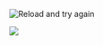 ![Reload and try again](https://metrics.lecoq.io/codewithsnowbit?template=classic&isocalendar=1&languages=1&introduction=1&lines=1&achievements=1&notable=1&repositories=1&repositories=100&repositories.batch=100&repositories.forks=false&repositories.affiliations=owner&isocalendar.duration=half-year&languages.limit=8&languages.sections=most-used&languages.colors=github&languages.threshold=0%25&languages.indepth=false&languages.analysis.timeout=15&languages.categories=markup%2C%20programming&languages.recent.categories=markup%2C%20programming&languages.recent.load=300&languages.recent.days=14&introduction.title=true&achievements.threshold=C&achievements.secrets=true&achievements.display=detailed&achievements.limit=0&notable.from=organization&notable.repositories=false&config.timezone=Asia%2FCalcutta)

![](https://github-profile-summary-cards.vercel.app/api/cards/profile-details?username=codewithsnowbit&theme=monokai)
<!-- ![SnowBit's stats](https://github-profile-summary-cards.vercel.app/api/cards/stats?username=codewithsnowbit&theme=monokai) -->